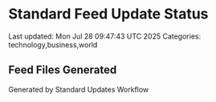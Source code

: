 # Standard Feed Update Status
Last updated: Mon Jul 28 09:47:43 UTC 2025
Categories: technology,business,world

## Feed Files Generated

Generated by Standard Updates Workflow
